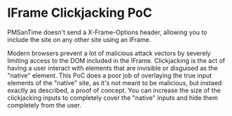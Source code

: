 # IFrame Clickjacking PoC

PMSanTime doesn't send a X-Frame-Options header, allowing you to include the site on any other site using an IFrame.

Modern browsers prevent a lot of malicious attack vectors by severely limiting access to the DOM included in the IFrame. Clickjacking is the act of having a user interact with elements that are invisible or disguised as the "native" element. This PoC does a poor job of overlaying the true input elements of the "native" site, as it's not meant to be malicious, but instaed exactly as described, a proof of concept. You can increase the size of the clickjacking inputs to completely cover the "native" inputs and hide them completely from the user.
